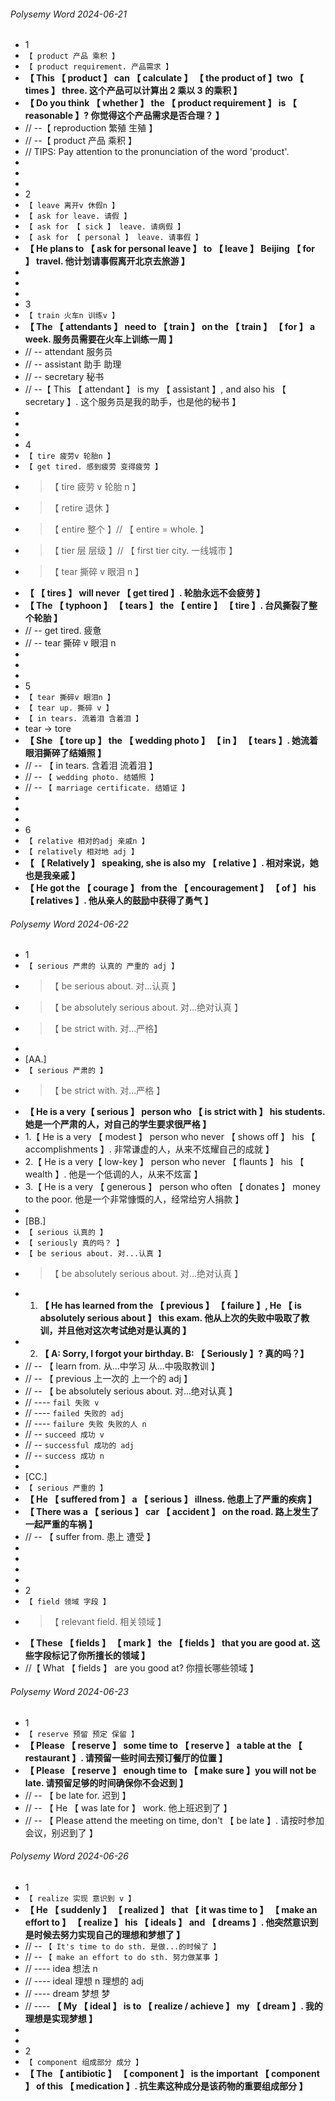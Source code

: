 ###### Polysemy Word 2024-06-21

- 1
- `【 product 产品 乘积 】`
- `【 product requirement. 产品需求 】`
- **【 This 【 product 】 can 【 calculate 】 【 the product of 】two 【 times 】 three. 这个产品可以计算出 2 乘以 3 的乘积 】**
- **【 Do you think 【 whether 】 the 【 product requirement 】 is 【 reasonable 】? 你觉得这个产品需求是否合理？ 】**
- // --【 reproduction 繁殖 生殖 】
- // --【 product 产品 乘积 】
- // TIPS: Pay attention to the pronunciation of the word 'product'.
-
-
-
- 2
- `【 leave 离开v 休假n 】`
- `【 ask for leave. 请假 】`
- `【 ask for 【 sick 】 leave. 请病假 】`
- `【 ask for 【 personal 】 leave. 请事假 】`
- **【 He plans to 【 ask for personal leave 】 to 【 leave 】 Beijing 【 for 】 travel. 他计划请事假离开北京去旅游 】**
-
-
-
- 3
- `【 train 火车n 训练v 】`
- **【 The 【 attendants 】 need to 【 train 】 on the 【 train 】 【 for 】 a week. 服务员需要在火车上训练一周 】**
- // -- attendant 服务员
- // -- assistant 助手 助理
- // -- secretary 秘书
- // --【 This 【 attendant 】 is my 【 assistant 】, and also his 【 secretary 】. 这个服务员是我的助手，也是他的秘书 】
-
-
-
- 4
- `【 tire 疲劳v 轮胎n 】`
- `【 get tired. 感到疲劳 变得疲劳 】`
- > 【 tire 疲劳 v 轮胎 n 】
- > 【 retire 退休 】
- > 【 entire 整个 】// 【 entire = whole. 】
- > 【 tier 层 层级 】// 【 first tier city. 一线城市 】
- > 【 tear 撕碎 v 眼泪 n 】
- **【 【 tires 】 will never 【 get tired 】. 轮胎永远不会疲劳 】**
- **【 The 【 typhoon 】 【 tears 】 the 【 entire 】 【 tire 】. 台风撕裂了整个轮胎 】**
- // -- get tired. 疲惫
- // -- tear 撕碎 v 眼泪 n
-
-
-
- 5
- `【 tear 撕碎v 眼泪n 】`
- `【 tear up. 撕碎 v 】`
- `【 in tears. 流着泪 含着泪 】`
- tear -> tore
- **【 She 【 tore up 】 the 【 wedding photo 】 【 in 】 【 tears 】. 她流着眼泪撕碎了结婚照 】**
- // -- 【 in tears. 含着泪 流着泪 】
- // -- `【 wedding photo. 结婚照 】`
- // -- `【 marriage certificate. 结婚证 】`
-
-
-
- 6
- `【 relative 相对的adj 亲戚n 】`
- `【 relatively 相对地 adj 】`
- **【 【 Relatively 】 speaking, she is also my 【 relative 】. 相对来说，她也是我亲戚 】**
- **【 He got the 【 courage 】 from the 【 encouragement 】 【 of 】 his 【 relatives 】. 他从亲人的鼓励中获得了勇气 】**

###### Polysemy Word 2024-06-22

- 1
- `【 serious 严肃的 认真的 严重的 adj 】`
- > 【 be serious about. 对...认真 】
- > 【 be absolutely serious about. 对...绝对认真 】
- > 【 be strict with. 对...严格】
-
- [AA.]
- `【 serious 严肃的 】`
- > 【 be strict with. 对...严格 】
- **【 He is a very【 serious 】 person who 【 is strict with 】 his students. 她是一个严肃的人，对自己的学生要求很严格 】**
- 1.【 He is a very 【 modest 】 person who never 【 shows off 】 his 【 accomplishments 】. 非常谦虚的人，从来不炫耀自己的成就 】
- 2.【 He is a very【 low-key 】 person who never 【 flaunts 】 his 【 wealth 】. 他是一个低调的人，从来不炫富 】
- 3.【 He is a very 【 generous 】 person who often 【 donates 】 money to the poor. 他是一个非常慷慨的人，经常给穷人捐款 】
-
- [BB.]
- `【 serious 认真的 】`
- `【 seriously 真的吗？ 】`
- `【 be serious about. 对...认真 】`
- > 【 be absolutely serious about. 对...绝对认真 】
- 1. **【 He has learned from the 【 previous 】 【 failure 】, He 【 is absolutely serious about 】 this exam. 他从上次的失败中吸取了教训，并且他对这次考试绝对是认真的 】**
- 2. **【 A: Sorry, I forgot your birthday. B: 【 Seriously 】? 真的吗？】**
- // -- 【 learn from. 从...中学习 从...中吸取教训 】
- // -- 【 previous 上一次的 上一个的 adj 】
- // -- 【 be absolutely serious about. 对...绝对认真 】
- // ---- `fail 失败 v`
- // ---- `failed 失败的 adj`
- // ---- `failure 失败 失败的人 n`
- // -- `succeed 成功 v`
- // -- `successful 成功的 adj`
- // -- `success 成功 n`
-
- [CC.]
- `【 serious 严重的 】`
- **【 He 【 suffered from 】 a 【 serious 】 illness. 他患上了严重的疾病 】**
- **【 There was a 【 serious 】 car 【 accident 】 on the road. 路上发生了一起严重的车祸 】**
- // -- 【 suffer from. 患上 遭受 】
-
-
-
-
- 2
- `【 field 领域 字段 】`
- > 【 relevant field. 相关领域 】
- **【 These 【 fields 】 【 mark 】 the 【 fields 】 that you are good at. 这些字段标记了你所擅长的领域 】**
- //【 What 【 fields 】 are you good at? 你擅长哪些领域 】

###### Polysemy Word 2024-06-23

- 1
- `【 reserve 预留 预定 保留 】`
- **【 Please 【 reserve 】 some time to 【 reserve 】 a table at the 【 restaurant 】. 请预留一些时间去预订餐厅的位置 】**
- **【 Please 【 reserve 】 enough time to 【 make sure 】you will not be late. 请预留足够的时间确保你不会迟到 】**
- // -- 【 be late for. 迟到 】
- // -- 【 He 【 was late for 】 work. 他上班迟到了 】
- // -- 【 Please attend the meeting on time, don't 【 be late 】. 请按时参加会议，别迟到了 】

###### Polysemy Word 2024-06-26

- 1
- `【 realize 实现 意识到 v 】`
- **【 He 【 suddenly 】 【 realized 】 that 【 it was time to 】 【 make an effort to 】 【 realize 】 his 【 ideals 】 and 【 dreams 】. 他突然意识到是时候去努力实现自己的理想和梦想了 】**
- // -- `【 It's time to do sth. 是做...的时候了 】`
- // -- `【 make an effort to do sth. 努力做某事 】`
- // ---- idea 想法 n
- // ---- ideal 理想 n 理想的 adj
- // ---- dream 梦想 梦
- // ---- **【 My 【 ideal 】 is to 【 realize / achieve 】 my 【 dream 】. 我的理想是实现梦想 】**
-
-
- 2
- `【 component 组成部分 成分 】`
- **【 The 【 antibiotic 】 【 component 】 is the important 【 component 】 of this 【 medication 】. 抗生素这种成分是该药物的重要组成部分 】**
